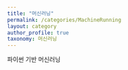 ```yaml
---
title: "머신러닝"
permalink: /categories/MachineRunning
layout: category
author_profile: true
taxonomy: 머신러닝
---
```


파이썬 기반 머신러닝
